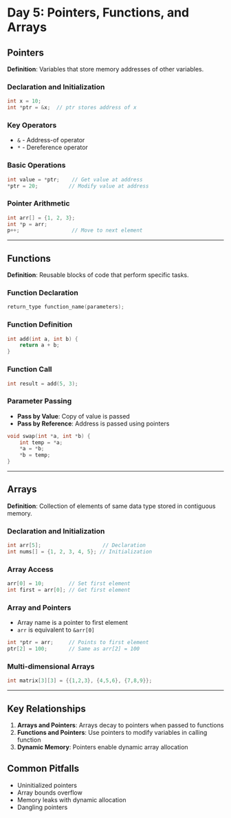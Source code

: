 # Day 5: Pointers, Functions, and Arrays

## Pointers

**Definition**: Variables that store memory addresses of other variables.

### Declaration and Initialization
```c
int x = 10;
int *ptr = &x;  // ptr stores address of x
```

### Key Operators
- `&` - Address-of operator
- `*` - Dereference operator

### Basic Operations
```c
int value = *ptr;    // Get value at address
*ptr = 20;          // Modify value at address
```

### Pointer Arithmetic
```c
int arr[] = {1, 2, 3};
int *p = arr;
p++;                 // Move to next element
```

---

## Functions

**Definition**: Reusable blocks of code that perform specific tasks.

### Function Declaration
```c
return_type function_name(parameters);
```

### Function Definition
```c
int add(int a, int b) {
    return a + b;
}
```

### Function Call
```c
int result = add(5, 3);
```

### Parameter Passing
- **Pass by Value**: Copy of value is passed
- **Pass by Reference**: Address is passed using pointers

```c
void swap(int *a, int *b) {
    int temp = *a;
    *a = *b;
    *b = temp;
}
```

---

## Arrays

**Definition**: Collection of elements of same data type stored in contiguous memory.

### Declaration and Initialization
```c
int arr[5];                    // Declaration
int nums[] = {1, 2, 3, 4, 5}; // Initialization
```

### Array Access
```c
arr[0] = 10;        // Set first element
int first = arr[0]; // Get first element
```

### Array and Pointers
- Array name is a pointer to first element
- `arr` is equivalent to `&arr[0]`

```c
int *ptr = arr;     // Points to first element
ptr[2] = 100;       // Same as arr[2] = 100
```

### Multi-dimensional Arrays
```c
int matrix[3][3] = {{1,2,3}, {4,5,6}, {7,8,9}};
```

---

## Key Relationships

1. **Arrays and Pointers**: Arrays decay to pointers when passed to functions
2. **Functions and Pointers**: Use pointers to modify variables in calling function
3. **Dynamic Memory**: Pointers enable dynamic array allocation

## Common Pitfalls
- Uninitialized pointers
- Array bounds overflow
- Memory leaks with dynamic allocation
- Dangling pointers